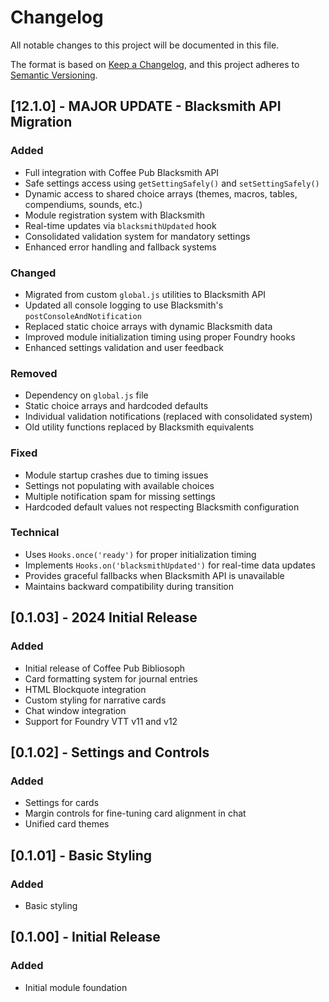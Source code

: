 # Changelog

All notable changes to this project will be documented in this file.

The format is based on [Keep a Changelog](https://keepachangelog.com/en/1.0.0/),
and this project adheres to [Semantic Versioning](https://semver.org/spec/v2.0.0.html).

## [12.1.0] - MAJOR UPDATE - Blacksmith API Migration

### Added
- Full integration with Coffee Pub Blacksmith API
- Safe settings access using `getSettingSafely()` and `setSettingSafely()`
- Dynamic access to shared choice arrays (themes, macros, tables, compendiums, sounds, etc.)
- Module registration system with Blacksmith
- Real-time updates via `blacksmithUpdated` hook
- Consolidated validation system for mandatory settings
- Enhanced error handling and fallback systems

### Changed
- Migrated from custom `global.js` utilities to Blacksmith API
- Updated all console logging to use Blacksmith's `postConsoleAndNotification`
- Replaced static choice arrays with dynamic Blacksmith data
- Improved module initialization timing using proper Foundry hooks
- Enhanced settings validation and user feedback

### Removed
- Dependency on `global.js` file
- Static choice arrays and hardcoded defaults
- Individual validation notifications (replaced with consolidated system)
- Old utility functions replaced by Blacksmith equivalents

### Fixed
- Module startup crashes due to timing issues
- Settings not populating with available choices
- Multiple notification spam for missing settings
- Hardcoded default values not respecting Blacksmith configuration

### Technical
- Uses `Hooks.once('ready')` for proper initialization timing
- Implements `Hooks.on('blacksmithUpdated')` for real-time data updates
- Provides graceful fallbacks when Blacksmith API is unavailable
- Maintains backward compatibility during transition

## [0.1.03] - 2024 Initial Release

### Added
- Initial release of Coffee Pub Bibliosoph
- Card formatting system for journal entries
- HTML Blockquote integration
- Custom styling for narrative cards
- Chat window integration
- Support for Foundry VTT v11 and v12

## [0.1.02] - Settings and Controls

### Added
- Settings for cards
- Margin controls for fine-tuning card alignment in chat
- Unified card themes

## [0.1.01] - Basic Styling

### Added
- Basic styling

## [0.1.00] - Initial Release

### Added
- Initial module foundation
